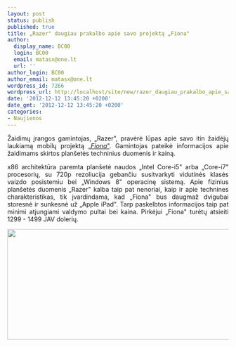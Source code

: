 ```yaml
---
layout: post
status: publish
published: true
title: „Razer" daugiau prakalbo apie savo projektą „Fiona"
author:
  display_name: BC00
  login: BC00
  email: matasx@one.lt
  url: ''
author_login: BC00
author_email: matasx@one.lt
wordpress_id: 7266
wordpress_url: http://localhost/site/new/razer_daugiau_prakalbo_apie_savo_projekta_fiona/
date: '2012-12-12 13:45:20 +0200'
date_gmt: '2012-12-12 13:45:20 +0200'
categories:
- Naujienos
---
```

<p style="text-align: justify;">
	Žaidimų įrangos gamintojas, &bdquo;Razer&quot;, pravėrė lūpas apie savo itin žaidėjų laukiamą mobilų projektą <a href="http://www.technews.lt/tekstas/11_000_laiksu_per_para_razer_uzdega_zalia_sviesa_projektui_fiona.html;;">&bdquo;<em>Fiona</em>&quot;</a>. Gamintojas pateikė informacijos apie žaidimams skirtos plan&scaron;etės techninius duomenis ir kainą.</p>
<p style="text-align: justify;">
	x86 architektūra paremta plan&scaron;etė naudos &bdquo;Intel Core-i5&quot; arba &bdquo;Core-i7&quot; procesorių, su 720p rezoliucija gebančiu susitvarkyti vidutinės klasės vaizdo posistemiu bei &bdquo;Windows 8&quot; operacinę sistemą. Apie fizinius plan&scaron;etės duomenis &bdquo;Razer&quot; kalba taip pat nenoriai, kaip ir apie technines charakteristikas, tik įvardindama, kad &bdquo;Fiona&quot; bus daugmaž dvigubai storesnė ir sunkesnė už &bdquo;Apple iPad&quot;. Tarp paskelbtos informacijos taip pat minimi atjungiami valdymo pultai bei kaina. Pirkėjui &bdquo;Fiona&quot; turėtų atsieiti 1299 - 1499 JAV dolerių.</p>
<p>
	<img alt="" src="http://technews.lt/userfiles/razerfiona.jpg" style="width: 520px; height: 252px;" /></p>
